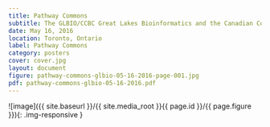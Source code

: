 ```yaml
---
title: Pathway Commons
subtitle: The GLBIO/CCBC Great Lakes Bioinformatics and the Canadian Computational Biology Conference 2016
date: May 16, 2016
location: Toronto, Ontario
label: Pathway Commons
category: posters
cover: cover.jpg
layout: document
figure: pathway-commons-glbio-05-16-2016-page-001.jpg
pdf: pathway-commons-glbio-05-16-2016.pdf
---
```



  ![image]({{ site.baseurl }}/{{ site.media_root }}{{ page.id }}/{{ page.figure }}){: .img-responsive }
